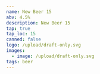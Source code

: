 ```yaml
---
name: New Beer 15
abv: 4.5%
description: New Beer 15
tap: true
tap_loc: 15
canned: false
logo: /upload/draft-only.svg
images:
  - image: /upload/draft-only.svg
tags: beer
---
```

